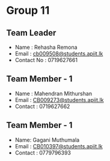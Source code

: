 # Group 11

## Team Leader
- Name : Rehasha Remona
- Email : cb009508@students.apiit.lk
- Contact No : 0719627661

## Team Member - 1
- Name : Mahendran Mithurshan 
- Email : CB009273@students.apiit.lk
- Contact :  0719627662

## Team Member - 1 
- Name: Gagani Muthumala
- Email : CB010397@students.apiit.lk
- Contact : 0779796393
